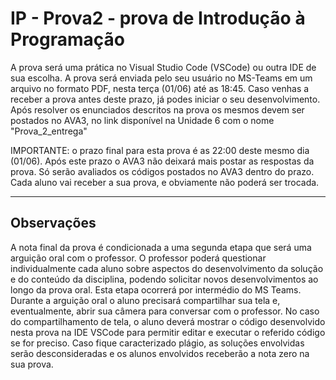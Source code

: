 # IP - Prova2 - prova de Introdução à Programação

A prova será uma prática no Visual Studio Code (VSCode) ou outra IDE de sua escolha. A prova será enviada pelo seu usuário no MS-Teams em um arquivo no formato PDF, nesta terça (01/06) até as 18:45. Caso venhas a receber a prova antes deste prazo, já podes iniciar o seu desenvolvimento.
Após resolver os enunciados descritos na prova os mesmos devem ser postados no AVA3, no link disponível na Unidade 6 com o nome "Prova_2_entrega"

IMPORTANTE: o prazo final para esta prova é as 22:00 deste mesmo dia (01/06). Após este prazo o AVA3 não deixará mais postar as respostas da prova. Só serão avaliados os códigos postados no AVA3 dentro do prazo. Cada aluno vai receber a sua prova, e obviamente não poderá ser trocada.

--------------------------

## Observações

A nota final da prova é condicionada a uma segunda etapa que será uma arguição oral com o professor. O professor poderá questionar individualmente cada aluno sobre aspectos do desenvolvimento da solução e do conteúdo da disciplina, podendo solicitar novos desenvolvimentos ao longo da prova oral. Esta etapa ocorrerá por intermédio do MS Teams. Durante a arguição oral o aluno precisará compartilhar sua tela e, eventualmente, abrir sua câmera para conversar com o professor. No caso do compartilhamento de tela, o aluno deverá mostrar o código desenvolvido nesta prova na IDE VSCode para permitir editar e executar o referido código se for preciso. Caso fique caracterizado plágio, as soluções envolvidas serão desconsideradas e os alunos envolvidos receberão a nota zero na sua prova.
